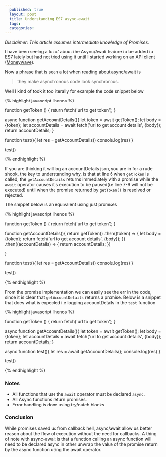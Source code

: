 ```yaml
---
  published: true
  layout: post
  title: Understanding ES7 async-await
  tags:
  categories:
---
```


*Disclaimer: This article assumes intermediate knowledge of Promises.*

I have been seeing a lot of about the Async/Await feature to be added to ES7 lately but had not tried using it until I started working on an API client ([Moneywave](https://github.com/walez/moneywave)).

Now a phrase that is seen a lot when reading about async/await is
> they make asynchronous code look synchronous.

Well I kind of took it too literally for example the code snippet below

{% highlight javascript linenos %}

function getToken () {
  return fetch('url to get token');
}

async function getAccountDetails(){
  let token = await getToken();
  let body = {token};
  let accountDetails = await fetch('url to get account details', {body});
  return accountDetails;
}

function test(){
  let res = getAccountDetails()
  console.log(res)
}

test()

{% endhighlight %}

If you are thinking it will log an accountDetails json, you are in for a rude shook,
the key to understanding why, is that at line 6 when `getToken` is called, the `getAccountDetails` returns immediately with a promise while the `await` operator causes it's execution to be paused(i.e line 7-9 will not be executed) until when the promise returned by `getToken()` is resolved or rejected.

The snippet below is an equivalent using just promises

{% highlight javascript linenos %}

function getToken () {
  return fetch('url to get token');
}

function getAccountDetails(){
  return getToken()
  .then((token) => {
    let body = {token};
    return fetch('url to get account details', {body});
  })
  .then((accountDetails) => {
    return accountDetails;
  });

}

function test(){
  let res = getAccountDetails()
  console.log(res)
}

test()

{% endhighlight %}

From the promise implementation we can easily see the err in the code, since it is clear that `getAccountDetails` returns a promise.
Below is a snippet that does what is expected i.e logging accountDetails in the `test` function

{% highlight javascript linenos %}

function getToken () {
  return fetch('url to get token');
}

async function getAccountDetails(){
  let token = await getToken();
  let body = {token};
  let accountDetails = await fetch('url to get account details', {body});
  return accountDetails;
}

async function test(){
  let res = await getAccountDetails();
  console.log(res)
}

test()

{% endhighlight %}

### Notes
- All functions that use the `await` operator must be declared `async`.
- All Async functions return promises.
- Error handling is done using try/catch blocks.

### Conclusion

While promises saved us from callback hell, async/await allow us better reason about the flow of execution without the need for callbacks.
A thing of note with async-await is that a function calling an async function will need to be declared async in other unwrap the value of the promise return by the async function using the await operator.

